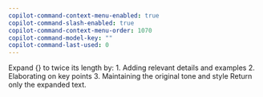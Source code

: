 ```yaml
---
copilot-command-context-menu-enabled: true
copilot-command-slash-enabled: true
copilot-command-context-menu-order: 1070
copilot-command-model-key: ""
copilot-command-last-used: 0
---
```

Expand {} to twice its length by:
    1. Adding relevant details and examples
    2. Elaborating on key points
    3. Maintaining the original tone and style
    Return only the expanded text.